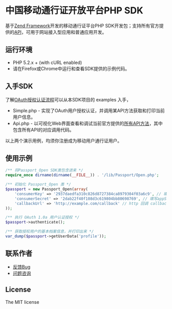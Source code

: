 中国移动通行证开放平台PHP SDK
========

基于[Zend Framework][ZF]开发的移动通行证平台PHP SDK开发包；支持所有官方提供的[API][API]，可用于网站接入型应用和普通应用开发。

## 运行环境

* PHP 5.2.x + (with cURL enabled)
* 请在Firefox或Chrome中运行和查看SDK提供的示例代码。

## 入手SDK

了解[OAuth授权认证流程][OAuth]可以从本SDK项目的 examples 入手，

* Simple.php - 实现了OAuth用户授权认证，并调用某API方法获取和打印当前用户信息。
* Api.php - 以可视化Web界面查看和调试当前官方提供的[所有API方法][API]，其中包含所有API的对应调用代码。

以上两个演示用例，均须你注册成为移动用户通行证用户。

## 使用示例

```php
/** 将Passport_Open SDK类包含进来 */
require_once dirname(dirname(__FILE__)) . '/lib/Passport/Open.php';

/** 初始化 Passport_Open 类 */
$passport = new Passport_Open(array(
	'consumerKey' => '2937daedfa310c826d8727384ca8979304f03a6c9', // 填写应用appKey
	'consumerSecret' => '2dab22f40f108d3c619804bb80698769', // 填写appSecret
	'callbackUrl' => 'http://example.com/callback' // http 回调 callback 地址
));

/** 执行 OAuth 1.0a 用户认证授权 */
$passport->authenticate();

/** 获取授权用户的基本档案信息，并打印出来 */
var_dump($passport->getUserData('profile'));
```

## 联系作者

* [反馈Bug][issues]
* [问题咨询][issues]

## License

The MIT license

[ZF]: http://zendframework.com
[API]: http://gd.10086.cn/passport/open/wiki
[OAuth]: http://oauth.net/
[issues]: https://github.com/cnsaturn/cmcc-passport-open-php-sdk/issues
[situos]: http://www.situos.com/
